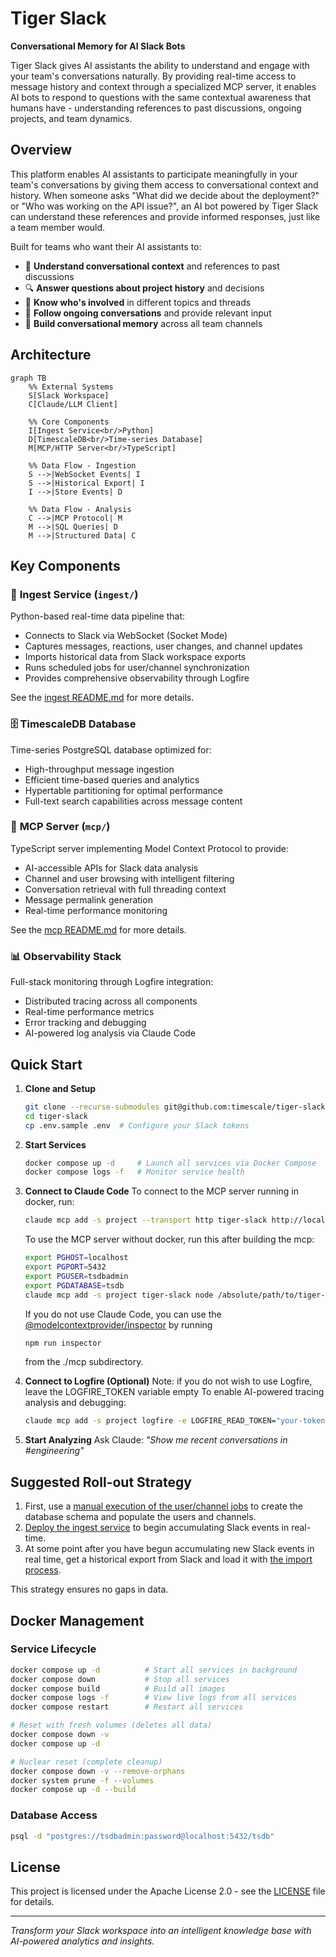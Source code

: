 # Tiger Slack

**Conversational Memory for AI Slack Bots**

Tiger Slack gives AI assistants the ability to understand and engage with your team's conversations naturally. By providing real-time access to message history and context through a specialized MCP server, it enables AI bots to respond to questions with the same contextual awareness that humans have - understanding references to past discussions, ongoing projects, and team dynamics.

## Overview

This platform enables AI assistants to participate meaningfully in your team's conversations by giving them access to conversational context and history. When someone asks "What did we decide about the deployment?" or "Who was working on the API issue?", an AI bot powered by Tiger Slack can understand these references and provide informed responses, just like a team member would.

Built for teams who want their AI assistants to:
- 🤖 **Understand conversational context** and references to past discussions
- 🔍 **Answer questions about project history** and decisions
- 👥 **Know who's involved** in different topics and threads
- 📝 **Follow ongoing conversations** and provide relevant input
- 🧠 **Build conversational memory** across all team channels

## Architecture

```mermaid
graph TB
    %% External Systems
    S[Slack Workspace]
    C[Claude/LLM Client]
    
    %% Core Components  
    I[Ingest Service<br/>Python]
    D[TimescaleDB<br/>Time-series Database]
    M[MCP/HTTP Server<br/>TypeScript]
    
    %% Data Flow - Ingestion
    S -->|WebSocket Events| I
    S -->|Historical Export| I
    I -->|Store Events| D
    
    %% Data Flow - Analysis
    C -->|MCP Protocol| M
    M -->|SQL Queries| D
    M -->|Structured Data| C
```

## Key Components

### 🔄 **Ingest Service** (`ingest/`)
Python-based real-time data pipeline that:
- Connects to Slack via WebSocket (Socket Mode)
- Captures messages, reactions, user changes, and channel updates
- Imports historical data from Slack workspace exports
- Runs scheduled jobs for user/channel synchronization
- Provides comprehensive observability through Logfire

See the [ingest README.md](/ingest/README.md) for more details.

### 🗄️ **TimescaleDB Database**
Time-series PostgreSQL database optimized for:
- High-throughput message ingestion
- Efficient time-based queries and analytics
- Hypertable partitioning for optimal performance
- Full-text search capabilities across message content

### 🔌 **MCP Server** (`mcp/`)
TypeScript server implementing Model Context Protocol to provide:
- AI-accessible APIs for Slack data analysis
- Channel and user browsing with intelligent filtering
- Conversation retrieval with full threading context
- Message permalink generation
- Real-time performance monitoring

See the [mcp README.md](/mcp/README.md) for more details.

### 📊 **Observability Stack**
Full-stack monitoring through Logfire integration:
- Distributed tracing across all components
- Real-time performance metrics
- Error tracking and debugging
- AI-powered log analysis via Claude Code

## Quick Start

1. **Clone and Setup**
   ```bash
   git clone --recurse-submodules git@github.com:timescale/tiger-slack.git
   cd tiger-slack
   cp .env.sample .env  # Configure your Slack tokens
   ```

2. **Start Services**
   ```bash
   docker compose up -d     # Launch all services via Docker Compose
   docker compose logs -f   # Monitor service health
   ```

3. **Connect to Claude Code**
   To connect to the MCP server running in docker, run:

   ```bash
   claude mcp add -s project --transport http tiger-slack http://localhost:3001/mcp
   ```

   To use the MCP server without docker, run this after building the mcp:

   ```bash
   export PGHOST=localhost
   export PGPORT=5432
   export PGUSER=tsdbadmin
   export PGDATABASE=tsdb
   claude mcp add -s project tiger-slack node /absolute/path/to/tiger-slack/mcp/dist/index.js stdio
   ```

   If you do not use Claude Code, you can use the [@modelcontextprovider/inspector](https://www.npmjs.com/package/@modelcontextprotocol/inspector) by running

   ```bash
   npm run inspector
   ```

   from the ./mcp subdirectory.

4. **Connect to Logfire (Optional)**
   Note: if you do not wish to use Logfire, leave the LOGFIRE_TOKEN variable empty
   To enable AI-powered tracing analysis and debugging:

   ```bash
   claude mcp add -s project logfire -e LOGFIRE_READ_TOKEN="your-token-here" -- uvx logfire-mcp@latest
   ```

5. **Start Analyzing**
   Ask Claude: *"Show me recent conversations in #engineering"*

## Suggested Roll-out Strategy

1. First, use a [manual execution of the user/channel jobs](/ingest/README.md#manual-job-execution) to create the database schema and populate the users and channels.
2. [Deploy the ingest service](/ingest/README.md#running-the-ingest-service) to begin accumulating Slack events in real-time.
3. At some point after you have begun accumulating new Slack events in real time, get a historical export from Slack and load it with [the import process](/ingest/README.md#historical-data-import).

This strategy ensures no gaps in data.

## Docker Management

### Service Lifecycle
```bash
docker compose up -d          # Start all services in background
docker compose down           # Stop all services
docker compose build          # Build all images
docker compose logs -f        # View live logs from all services
docker compose restart        # Restart all services

# Reset with fresh volumes (deletes all data)
docker compose down -v
docker compose up -d

# Nuclear reset (complete cleanup)
docker compose down -v --remove-orphans
docker system prune -f --volumes
docker compose up -d --build
```

### Database Access
```bash
psql -d "postgres://tsdbadmin:password@localhost:5432/tsdb"
```

## License

This project is licensed under the Apache License 2.0 - see the [LICENSE](LICENSE) file for details.

---

*Transform your Slack workspace into an intelligent knowledge base with AI-powered analytics and insights.*